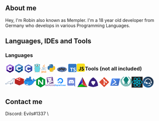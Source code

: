 ## About me
Hey, I'm Robin also known as Mempler.
I'm a 18 year old developer from Germany who develops
in various Programming Languages.

## Languages, IDEs and Tools

### Languages
<img style="padding: 1.5px" align="left" alt="CSharp" width="26px" src="https://raw.githubusercontent.com/Mempler/Mempler/master/assets//csharp.svg"/>
<img style="padding: 1.5px" align="left" alt="C++" width="25px" src="https://raw.githubusercontent.com/Mempler/Mempler/master/assets//cpp.svg"/>
<img style="padding: 1.5px" align="left" alt="C" width="30px" src="https://raw.githubusercontent.com/Mempler/Mempler/master/assets//c.svg"/>
<img style="padding: 1.5px" align="left" alt="Go" width="20px" src="https://raw.githubusercontent.com/Mempler/Mempler/master/assets//go.svg"/>
<img style="padding: 1.5px" align="left" alt="Java" width="16px" src="https://raw.githubusercontent.com/Mempler/Mempler/master/assets//java.svg"/>
<img style="padding: 1.5px" align="left" alt="Python 3" width="26px" src="https://raw.githubusercontent.com/Mempler/Mempler/master/assets//py.svg"/>
<img style="padding: 1.5px" align="left" alt="PHP" width="35px" src="https://raw.githubusercontent.com/Mempler/Mempler/master/assets//php.svg"/>
<img style="padding: 1.5px" align="left" alt="Typescript" width="26px" src="https://raw.githubusercontent.com/Mempler/Mempler/master/assets//typescript.svg"/>
<img alt="padding: 1.5px" align="left" alt="Javascript" width="26px" src="https://raw.githubusercontent.com/Mempler/Mempler/master/assets//javascript.svg"/>


### Tools (not all included)

<img align="left" alt="MariaDB" width="30px" src="https://raw.githubusercontent.com/Mempler/Mempler/master/assets//mariadb.png"/>
<img align="left" alt="Redis" width="30px" src="https://raw.githubusercontent.com/Mempler/Mempler/master/assets//redis.svg"/>
<img align="left" alt="Docker" width="38px" src="https://raw.githubusercontent.com/Mempler/Mempler/master/assets//docker.png"/>
<img align="left" alt="NGiNX" width="30px" src="https://raw.githubusercontent.com/Mempler/Mempler/master/assets//nginx.svg"/>
<img align="left" alt="Datadog" width="30px" src="https://raw.githubusercontent.com/Mempler/Mempler/master/assets//datadog.png"/>
<img align="left" alt="Digital Ocean" width="35px" src="https://raw.githubusercontent.com/Mempler/Mempler/master/assets//digitalocean.svg"/>
<img align="left" alt="Discord" width="35px" src="https://raw.githubusercontent.com/Mempler/Mempler/master/assets//discord.svg"/>
<img align="left" alt="CMake" width="35px" src="https://raw.githubusercontent.com/Mempler/Mempler/master/assets//cmake.svg"/>
<img align="left" alt="Meson" width="35px" src="https://raw.githubusercontent.com/Mempler/Mempler/master/assets//meson.svg"/>
<img align="left" alt="Git" width="35px" src="https://raw.githubusercontent.com/Mempler/Mempler/master/assets//git.svg"/>
<img align="left" alt="Powershell" width="35px" src="https://raw.githubusercontent.com/Mempler/Mempler/master/assets//powershell.svg"/>
<img align="left" alt="Gitkraken" width="35px" src="https://raw.githubusercontent.com/Mempler/Mempler/master/assets//gitkraken.svg"/>
<img align="left" alt="React" width="35px" src="https://raw.githubusercontent.com/Mempler/Mempler/master/assets//react.svg"/>
<img alt="Teamspeak 3" width="35px" src="https://raw.githubusercontent.com/Mempler/Mempler/master/assets//ts3.png"/>

## Contact me
Discord: Evils#1337 \
